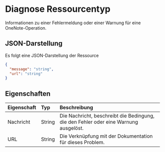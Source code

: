 # <a name="diagnostic-resource-type"></a>Diagnose Ressourcentyp

Informationen zu einer Fehlermeldung oder einer Warnung für eine OneNote-Operation.

## <a name="json-representation"></a>JSON-Darstellung

Es folgt eine JSON-Darstellung der Ressource

<!-- {
  "blockType": "resource",
  "optionalProperties": [

  ],
  "@odata.type": "microsoft.graph.diagnostic"
}-->

```json
{
  "message": "string",
  "url": "string"
}

```
## <a name="properties"></a>Eigenschaften
| Eigenschaft     | Typ   |Beschreibung|
|:---------------|:--------|:----------|
|Nachricht|String|Die Nachricht, beschreibt die Bedingung, die den Fehler oder eine Warnung ausgelöst.|
|URL|String|Die Verknüpfung mit der Dokumentation für dieses Problem.|

<!-- uuid: 8fcb5dbc-d5aa-4681-8e31-b001d5168d79
2015-10-25 14:57:30 UTC -->
<!-- {
  "type": "#page.annotation",
  "description": "diagnostic resource",
  "keywords": "",
  "section": "documentation",
  "tocPath": ""
}-->